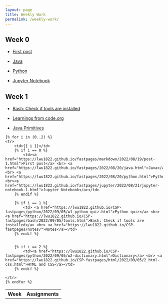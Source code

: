 ```yaml
---
layout: page
title: Weekly Work
permalink: /weekly-work/
---
```


## Week 0

* [First post](https://lwu1822.github.io/fastpages/markdown/2022/08/19/post-1.html)

* [Java](https://lwu1822.github.io/fastpages/2022/08/20/java.html)

* [Python](https://lwu1822.github.io/fastpages/2022/08/20/python.html)

* [Jupyter Notebook](https://lwu1822.github.io/fastpages/jupyter/2022/08/21/jupyter-notebook-1.html)

## Week 1

* [Bash: Check if tools are installed](https://lwu1822.github.io/fastpages/bash/2022/08/26/tools.html)

* [Learnings from code.org](https://lwu1822.github.io/fastpages/code.org/2022/08/28/code-org.html)

* [Java Primitives](https://lwu1822.github.io/fastpages/java/2022/08/28/primitives.html)



<table>
    <tr>
        <th>Week</th>
        <th>Assignments</th>
    </tr>
    
    
    {% for i in (0..2) %}
    <tr>
        <td>{{ i }}</td>
        {% if i == 0 %}
            <td><a href="https://lwu1822.github.io/fastpages/markdown/2022/08/19/post-1.html">First post</a> <br> <a href="https://lwu1822.github.io/fastpages/2022/08/20/java.html">Java</a> <br> <a href="https://lwu1822.github.io/fastpages/2022/08/20/python.html">Python</a><br><a href="https://lwu1822.github.io/fastpages/jupyter/2022/08/21/jupyter-notebook-1.html">Jupyter Notebook</a></td>
        {% endif %}

        {% if i == 1 %}
            <td> <a href="https://lwu1822.github.io/CSP-fastpages/python/2022/09/05/w1-python-quiz.html">Python quiz</a> <br> <a href="https://lwu1822.github.io/CSP-fastpages/bash/2022/09/05/tools.html">Bash: Check if tools are installed</a> <br> <a href="https://lwu1822.github.io/CSP-fastpages/notes/">Notes</a></td>
        {% endif %}

        
        {% if i == 2 %}
            <td><a href="https://lwu1822.github.io/CSP-fastpages/python/2022/09/05/w2-dictionary.html">Dictionary</a> <br> <a href="https://lwu1822.github.io/CSP-fastpages/html/2022/09/05/2_html-css.html">HTML and CSS</a></td>
        {% endif %}

    </tr>
    {% endfor %}
    


</table>
